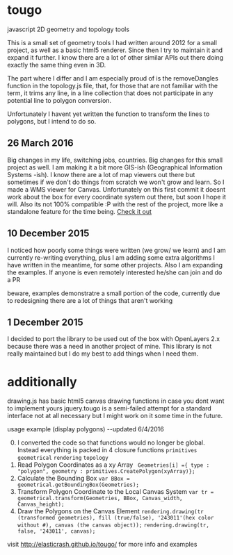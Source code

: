 tougo
=====

javascript 2D geometry and topology tools

This is a small set of geometry tools I had written around 2012 for a small project, as well as a basic html5
renderer. Since then I try to maintain it and expand it further. I know there are a lot of other similar APIs out there doing exactly the same thing even in 3D.

The part where I differ and I am especially proud of is the removeDangles function in the topology.js file, that, for those that are not familiar with the term, it trims any line, in a line collection that does not participate in any potential line to polygon conversion.

Unfortunately I havent yet written the function to transform the lines to polygons, but I intend to do so.
## 26 March 2016

Big changes in my life, switching jobs, countries. Big changes for this small project as well. I am making it a bit more GIS-ish (Geographical Information Systems -ish). I know there are a lot of map viewers out there but sometimes if we don't do things from scratch we won't grow and learn. So I made a WMS viewer for Canvas. Unfortunately on this first commit it doesnt work about the box for every coordinate system out there, but soon I hope it will. Also its not 100% compatible :P with the rest of the project, more like a standalone feature for the time being. [Check it out](http://elasticrash.github.io/tougo/example_wms.html)

## 10 December 2015

I noticed how poorly some things were written (we grow/ we learn) and I am currently re-writing everything, plus I am adding some extra algorithms I have written in the meantime, for some other projects. Also I am expanding the examples. If anyone is even remotely interested he/she can join and do a PR

beware, examples demonstratre a small portion of the code, currently due to redesigning there are a lot of things that aren't working 

## 1 December 2015

I decided to port the library to be used out of the box with OpenLayers 2.x because there was a need in another project of mine. This library is not really maintained but I do my best to add things when I need them.


additionally
=====
drawing.js has basic html5 canvas drawing functions in case you dont want to implement yours
jquery.tougo is a semi-failed attempt for a standard interface not at all necessary but I might work on it some time in the future.


usage example (display polygons) --updated 6/4/2016

0. I converted the code so that functions would no longer be global. Instead everything is packed in 4 closure functions
```primitives``` ```geometrical``` ```rendering``` ```topology```
1. Read Polygon Coordinates as a xy Array
``` Geometries[i] ={ type : "polygon", geometry : primitives.CreatePolygon(xyArray)};```
2. Calculate the Bounding Box
```var BBox = geometrical.getBoundingBox(Geometries);```
3. Transform Polygon Coordinate to the Local Canvas System
```var tr = geometrical.transform(Geometries, BBox, Canvas_width, Canvas_height);```
4. Draw the Polygons on the Canvas Element
```rendering.drawing(tr (transformed geometries), fill (true/false), '243011'(hex color without #), canvas (the canvas object));```
```rendering.drawing(tr, false, '243011', canvas);```

visit http://elasticrash.github.io/tougo/ for more info and examples

